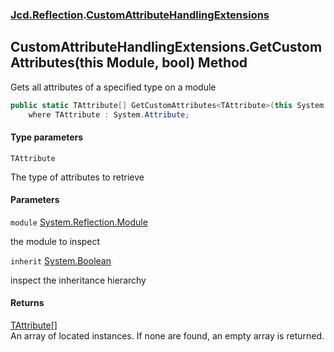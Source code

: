 ### [Jcd.Reflection](Jcd.Reflection.md 'Jcd.Reflection').[CustomAttributeHandlingExtensions](Jcd.Reflection.CustomAttributeHandlingExtensions.md 'Jcd.Reflection.CustomAttributeHandlingExtensions')

## CustomAttributeHandlingExtensions.GetCustomAttributes<TAttribute>(this Module, bool) Method

Gets all attributes of a specified type on a module

```csharp
public static TAttribute[] GetCustomAttributes<TAttribute>(this System.Reflection.Module module, bool inherit=false)
    where TAttribute : System.Attribute;
```
#### Type parameters

<a name='Jcd.Reflection.CustomAttributeHandlingExtensions.GetCustomAttributes_TAttribute_(thisSystem.Reflection.Module,bool).TAttribute'></a>

`TAttribute`

The type of attributes to retrieve
#### Parameters

<a name='Jcd.Reflection.CustomAttributeHandlingExtensions.GetCustomAttributes_TAttribute_(thisSystem.Reflection.Module,bool).module'></a>

`module` [System.Reflection.Module](https://docs.microsoft.com/en-us/dotnet/api/System.Reflection.Module 'System.Reflection.Module')

the module to inspect

<a name='Jcd.Reflection.CustomAttributeHandlingExtensions.GetCustomAttributes_TAttribute_(thisSystem.Reflection.Module,bool).inherit'></a>

`inherit` [System.Boolean](https://docs.microsoft.com/en-us/dotnet/api/System.Boolean 'System.Boolean')

inspect the inheritance hierarchy

#### Returns
[TAttribute](Jcd.Reflection.CustomAttributeHandlingExtensions.GetCustomAttributes_TAttribute_(thisSystem.Reflection.Module,bool).md#Jcd.Reflection.CustomAttributeHandlingExtensions.GetCustomAttributes_TAttribute_(thisSystem.Reflection.Module,bool).TAttribute 'Jcd.Reflection.CustomAttributeHandlingExtensions.GetCustomAttributes<TAttribute>(this System.Reflection.Module, bool).TAttribute')[[]](https://docs.microsoft.com/en-us/dotnet/api/System.Array 'System.Array')  
An array of located <typeparam name="TAttribute"/> instances. If none are found, an empty array is returned.